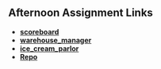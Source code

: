 ## Afternoon Assignment Links

* **[scoreboard](https://github.com/AJVancattenburch/scoreboard)**
* **[warehouse_manager](https://github.com/AJVancattenburch/warehouse_manager)**
* **[ice_cream_parlor](https://github.com/AJVancattenburch/ice_cream_parlor)**
* **[Repo](https://github.com/AJVancattenburch/<ASSIGNMENT_REPO>)**
